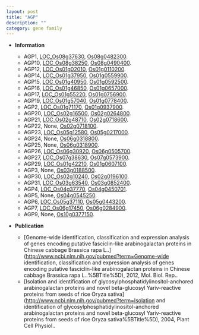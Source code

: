 ```yaml
---
layout: post
title: "AGP"
description: ""
category: gene family
---
```


* **Information**  
    + AGP1, [LOC_Os08g37630](http://rice.uga.edu/cgi-bin/ORF_infopage.cgi?orf=LOC_Os08g37630), [Os08g0482300](https://rapdb.dna.affrc.go.jp/locus/?name=Os08g0482300).
    + AGP10, [LOC_Os08g38250](http://rice.uga.edu/cgi-bin/ORF_infopage.cgi?orf=LOC_Os08g38250), [Os08g0490400](https://rapdb.dna.affrc.go.jp/locus/?name=Os08g0490400).
    + AGP12, [LOC_Os01g02010](http://rice.uga.edu/cgi-bin/ORF_infopage.cgi?orf=LOC_Os01g02010), [Os01g0110200](https://rapdb.dna.affrc.go.jp/locus/?name=Os01g0110200).
    + AGP14, [LOC_Os01g37950](http://rice.uga.edu/cgi-bin/ORF_infopage.cgi?orf=LOC_Os01g37950), [Os01g0559900](https://rapdb.dna.affrc.go.jp/locus/?name=Os01g0559900).
    + AGP15, [LOC_Os01g40950](http://rice.uga.edu/cgi-bin/ORF_infopage.cgi?orf=LOC_Os01g40950), [Os01g0592500](https://rapdb.dna.affrc.go.jp/locus/?name=Os01g0592500).
    + AGP16, [LOC_Os01g46850](http://rice.uga.edu/cgi-bin/ORF_infopage.cgi?orf=LOC_Os01g46850), [Os01g0657000](https://rapdb.dna.affrc.go.jp/locus/?name=Os01g0657000).
    + AGP17, [LOC_Os01g55220](http://rice.uga.edu/cgi-bin/ORF_infopage.cgi?orf=LOC_Os01g55220), [Os01g0756900](https://rapdb.dna.affrc.go.jp/locus/?name=Os01g0756900).
    + AGP19, [LOC_Os01g57040](http://rice.uga.edu/cgi-bin/ORF_infopage.cgi?orf=LOC_Os01g57040), [Os01g0778400](https://rapdb.dna.affrc.go.jp/locus/?name=Os01g0778400).
    + AGP2, [LOC_Os01g71170](http://rice.uga.edu/cgi-bin/ORF_infopage.cgi?orf=LOC_Os01g71170), [Os01g0937900](https://rapdb.dna.affrc.go.jp/locus/?name=Os01g0937900).
    + AGP20, [LOC_Os02g16500](http://rice.uga.edu/cgi-bin/ORF_infopage.cgi?orf=LOC_Os02g16500), [Os02g0264800](https://rapdb.dna.affrc.go.jp/locus/?name=Os02g0264800).
    + AGP21, [LOC_Os02g48710](http://rice.uga.edu/cgi-bin/ORF_infopage.cgi?orf=LOC_Os02g48710), [Os02g0718600](https://rapdb.dna.affrc.go.jp/locus/?name=Os02g0718600).
    + AGP22, None, [Os02g0718100](https://rapdb.dna.affrc.go.jp/locus/?name=Os02g0718100).
    + AGP23, [LOC_Os05g12580](http://rice.uga.edu/cgi-bin/ORF_infopage.cgi?orf=LOC_Os05g12580), [Os05g0217000](https://rapdb.dna.affrc.go.jp/locus/?name=Os05g0217000).
    + AGP24, None, [Os06g0318800](https://rapdb.dna.affrc.go.jp/locus/?name=Os06g0318800).
    + AGP25, None, [Os06g0318900](https://rapdb.dna.affrc.go.jp/locus/?name=Os06g0318900).
    + AGP26, [LOC_Os06g30920](http://rice.uga.edu/cgi-bin/ORF_infopage.cgi?orf=LOC_Os06g30920), [Os06g0505700](https://rapdb.dna.affrc.go.jp/locus/?name=Os06g0505700).
    + AGP27, [LOC_Os07g38630](http://rice.uga.edu/cgi-bin/ORF_infopage.cgi?orf=LOC_Os07g38630), [Os07g0573900](https://rapdb.dna.affrc.go.jp/locus/?name=Os07g0573900).
    + AGP29, [LOC_Os01g42210](http://rice.uga.edu/cgi-bin/ORF_infopage.cgi?orf=LOC_Os01g42210), [Os01g0607100](https://rapdb.dna.affrc.go.jp/locus/?name=Os01g0607100).
    + AGP3, None, [Os03g0188500](https://rapdb.dna.affrc.go.jp/locus/?name=Os03g0188500).
    + AGP30, [LOC_Os02g10240](http://rice.uga.edu/cgi-bin/ORF_infopage.cgi?orf=LOC_Os02g10240), [Os02g0196100](https://rapdb.dna.affrc.go.jp/locus/?name=Os02g0196100).
    + AGP31, [LOC_Os03g63540](http://rice.uga.edu/cgi-bin/ORF_infopage.cgi?orf=LOC_Os03g63540), [Os03g0852400](https://rapdb.dna.affrc.go.jp/locus/?name=Os03g0852400).
    + AGP4, [LOC_Os04g37770](http://rice.uga.edu/cgi-bin/ORF_infopage.cgi?orf=LOC_Os04g37770), [Os04g0450701](https://rapdb.dna.affrc.go.jp/locus/?name=Os04g0450701).
    + AGP5, None, [Os04g0545250](https://rapdb.dna.affrc.go.jp/locus/?name=Os04g0545250).
    + AGP6, [LOC_Os05g37110](http://rice.uga.edu/cgi-bin/ORF_infopage.cgi?orf=LOC_Os05g37110), [Os05g0443200](https://rapdb.dna.affrc.go.jp/locus/?name=Os05g0443200).
    + AGP7, [LOC_Os06g17450](http://rice.uga.edu/cgi-bin/ORF_infopage.cgi?orf=LOC_Os06g17450), [Os06g0284900](https://rapdb.dna.affrc.go.jp/locus/?name=Os06g0284900).
    + AGP9, None, [Os10g0377150](https://rapdb.dna.affrc.go.jp/locus/?name=Os10g0377150).

* **Publication**  
    + [Genome-wide identification, classification and expression analysis of genes encoding putative fasciclin-like arabinogalactan proteins in Chinese cabbage Brassica rapa L..](http://www.ncbi.nlm.nih.gov/pubmed?term=Genome-wide identification, classification and expression analysis of genes encoding putative fasciclin-like arabinogalactan proteins in Chinese cabbage Brassica rapa L..%5BTitle%5D), 2012, Mol. Biol. Rep..
    + [Isolation and identification of glycosylphosphatidylinositol-anchored arabinogalactan proteins and novel beta-glucosyl Yariv-reactive proteins from seeds of rice Oryza sativa](http://www.ncbi.nlm.nih.gov/pubmed?term=Isolation and identification of glycosylphosphatidylinositol-anchored arabinogalactan proteins and novel beta-glucosyl Yariv-reactive proteins from seeds of rice Oryza sativa%5BTitle%5D), 2004, Plant Cell Physiol..


